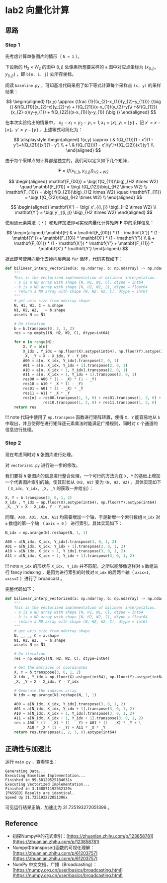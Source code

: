# lab2 向量化计算

## 思路

### Step 1

先考虑计算单张图片的情形（ `N = 1` ）。

下设新的 $H_2 \times W_2$ 的图中 $(i,j)$ 处像素所想要采样的 `a` 图中对应点坐标为 $(x_{(i,j)}, y_{(i,j)})$ ，即 `b[n, i, j]` 处所存坐标。

阅读 `baseline.py` ，可知基准代码采用了如下等式计算每个采样点 `(x, y)` 的采样结果：

$$
\begin{aligned}
    f(x,y) \approx
    {\frac {1}{(x_{2}-x_{1})(y_{2}-y_{1})}} 
    {\big (}
    &f(Q_{11})(x_{2}-x)(y_{2}-y) + f(Q_{21})(x-x_{1})(y_{2}-y)\\
    +&f(Q_{12})(x_{2}-x)(y-y_{1}) + f(Q_{22})(x-x_{1})(y-y_{1})
    {\big )}
\end{aligned}
$$

在本次实验给出的情景中，
$x_2 - x_1 = y_2 - y_1 = 1, x_1 = \lfloor x \rfloor, y_1 = \lfloor y \rfloor$ 
，记 
$x' = x - \lfloor x \rfloor， y' = y - \lfloor y \rfloor$ 
，上述等式可简化为：

$$
\displaystyle
\begin{aligned}
    f(x,y) \approx 
    \ & f(Q_{11})(1 - x')(1 - y')+f(Q_{21})(x')(1 - y') \\
    + \ & f(Q_{12})(1 - x')(y')+f(Q_{22})(x')(y') \\
\end{aligned}
$$

由于每个采样点的计算都是独立的，我们可以定义如下几个矩阵，

$$
\mathbf{F} = \big( f(x_{(i,j)}, y_{(i,j)})\big)_{H2 \times W2} 
$$

$$
\begin{aligned}
    \mathbf{F_{00}} = \big( f(Q_{11})\big)_{H2 \times W2} \quad
    \mathbf{F_{01}} = \big( f(Q_{12})\big)_{H2 \times W2} \\
    \mathbf{F_{10}} = \big( f(Q_{21})\big)_{H2 \times W2} \quad
    \mathbf{F_{11}} = \big( f(Q_{22})\big)_{H2 \times W2} \\
\end{aligned}
$$

$$
\begin{aligned}
    \mathbf{X'} = \big( x'_{(i, j)} \big)_{H2 \times W2} \\
    \mathbf{Y'} = \big( y'_{(i, j)} \big)_{H2 \times W2}
\end{aligned}
$$

使用逐元素乘法（ `*` ）和矩阵加法即可实现向量化计算矩阵 $\mathbf{F}$ 中的采样信息：

$$
\begin{aligned}
    \mathbf{F}
    & = \mathbf{F_{00}} * (1 - \mathbf{X'}) * (1 - \mathbf{Y'}) + \mathbf{F_{10}} * \mathbf{X'} * (1 - \mathbf{Y'}) \\
    & + \mathbf{F_{01}} * (1 - \mathbf{X'}) * \mathbf{Y'} + \mathbf{F_{11}} * \mathbf{X'} * \mathbf{Y'} 
\end{aligned}
$$

据此即可使用向量化去掉内层两层 `for` 循环，代码实现如下：

```py linenums="1" title="vectorize1.py"
def bilinear_interp_vectorized(a: np.ndarray, b: np.ndarray) -> np.ndarray:
    """
    This is the vectorized implementation of bilinear interpolation.
    - a is a ND array with shape [N, H1, W1, C], dtype = int64
    - b is a ND array with shape [N, H2, W2, 2], dtype = float64
    - return a ND array with shape [N, H2, W2, C], dtype = int64
    """
    # get axis size from ndarray shape
    N, H1, W1, C = a.shape
    N1, H2, W2, _ = b.shape
    assets N == N1

    # Do iteration
    b = b.transpose(0, 3, 1, 2)
    res = np.empty((N, H2, W2, C), dtype=int64)

    for n in range(N):
        X, Y = b[n]
        X_idx , Y_idx = np.floor(X).astype(int64), np.floor(Y).astype(int64)
        _X, _Y = X - X_idx, Y - Y_idx
        A00 = a[n, X_idx, Y_idx].transpose(2, 0, 1)
        A01 = a[n, X_idx, Y_idx + 1].transpose(2, 0, 1)
        A10 = a[n, X_idx + 1, Y_idx].transpose(2, 0, 1)
        A11 = a[n, X_idx + 1, Y_idx + 1].transpose(2, 0, 1)
        res00 = A00 * (1 - _X) * (1 - _Y)
        res10 = A10 * _X * (1 - _Y)
        res01 = A01 * (1 - _X) * _Y
        res11 = A11 * _X * _Y
        res[n] = res00.transpose(1, 2, 0) + res01.transpose(1, 2, 0) + \
                 res10.transpose(1, 2, 0) + res11.transpose(1, 2, 0)
    return res
```

!!! note
    代码中使用了 `np.transpose` 函数进行矩阵转置，使得 `X, Y` 能容易地从 `b` 中取出，并且使得在进行矩阵逐元素乘法时能满足广播规则，同时对 `C` 个通道的信息进行处理。

### Step 2

现在考虑同时对 `N` 张图片进行处理。

对 `vectorize1.py` 进行进一步的修改。

我们要将 `N` 张图片的信息进行整合处理，一个可行的方法为在 `X, Y` 的基础上增加一个代表图片索引的轴，使其形状从 `(H2, W2)` 变为 `(N, H2, W2)` 。具体实现如下（ `X_idx, Y_idx, _X, _Y` 的获取一并给出）：

```py linenums="1"
X, Y = b.transpose(3, 0, 1, 2)
X_idx , Y_idx = np.floor(X).astype(int64), np.floor(Y).astype(int64)
_X, _Y = X - X_idx, Y - Y_idx
```

同理，`A00, A01, A10, A11` 均需要增加一个轴，于是新增一个索引数组 `N_idx` 对 `a` 数组的第一个轴 （ `axis = 0` ） 进行索引。具体实现如下：

```py linenums="1"
N_idx = np.arange(N).reshape(N, 1, 1)

A00 = a[N_idx, X_idx, Y_idx].transpose(3, 0, 1, 2)
A01 = a[N_idx, X_idx, Y_idx + 1].transpose(3, 0, 1, 2)
A10 = a[N_idx, X_idx + 1, Y_idx].transpose(3, 0, 1, 2)
A11 = a[N_idx, X_idx + 1, Y_idx + 1].transpose(3, 0, 1, 2)
```

!!! note
    `N_idx` 的形状与 `X_idx, Y_idx` 并不匹配，之所以能够像这样对 `a` 数组进行 fancy indexing ，是因为进行索引的时候对 `N_idx` 的后两个轴（ `axis=1, axis=2` ）进行了 broadcast 。

完整代码如下：

```py linenums="1" title="vectorize.py"
def bilinear_interp_vectorized(a: np.ndarray, b: np.ndarray) -> np.ndarray:
    """
    This is the vectorized implementation of bilinear interpolation.
    - a is a ND array with shape [N, H1, W1, C], dtype = int64
    - b is a ND array with shape [N, H2, W2, 2], dtype = float64
    - return a ND array with shape [N, H2, W2, C], dtype = int64
    """
    # get axis size from ndarray shape
    N, _, _, C = a.shape
    N1, H2, W2, _ = b.shape
    assets N == N1

    # Do iteration
    res = np.empty((N, H2, W2, C), dtype=int64)

    # Get the matrices of coordinates
    X, Y = b.transpose(3, 0, 1, 2)
    X_idx , Y_idx = np.floor(X).astype(int64), np.floor(Y).astype(int64)
    _X, _Y = X - X_idx, Y - Y_idx

    # Generate the indices array
    N_idx = np.arange(N).reshape(N, 1, 1)

    A00 = a[N_idx, X_idx, Y_idx].transpose(3, 0, 1, 2)
    A01 = a[N_idx, X_idx, Y_idx + 1].transpose(3, 0, 1, 2)
    A10 = a[N_idx, X_idx + 1, Y_idx].transpose(3, 0, 1, 2)
    A11 = a[N_idx, X_idx + 1, Y_idx + 1].transpose(3, 0, 1, 2)
    res = A00 * (1 - _X) * (1 - _Y) + A01 * (1 - _X) * _Y + \
          A10 * _X * (1 - _Y) + A11 * _X * _Y
    return res.transpose(1, 2, 3, 0).astype(int64)
```

## 正确性与加速比

运行 `main.py` ，查看输出：

```
Generating Data...
Executing Baseline Implementation...
Finished in 99.58129525184631s
Executing Vectorized Implementation...
Finished in 3.138871192932129s
[PASSED] Results are identical.
Speed Up 31.725193272051396x
```

可见运行结果正确，加速比为 31.725193272051396 。

## Reference

- 初探Numpy中的花式索引：[https://zhuanlan.zhihu.com/p/123858781](https://zhuanlan.zhihu.com/p/123858781)
- Numpy中transpose()函数的可视化理解：[https://zhuanlan.zhihu.com/p/61203757](https://zhuanlan.zhihu.com/p/61203757)
- NumPy 中文文档，广播（Broadcasting）：[https://numpy.org.cn/user/basics/broadcasting.html](https://numpy.org.cn/user/basics/broadcasting.html)